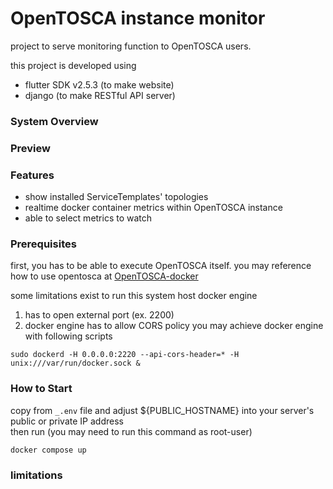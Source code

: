 # OpenTOSCA instance monitor
project to serve monitoring function to OpenTOSCA users.  

this project is developed using
- flutter SDK v2.5.3 (to make website)
- django (to make RESTful API server)

### System Overview


### Preview

### Features
- show installed ServiceTemplates' topologies
- realtime docker container metrics within OpenTOSCA instance
- able to select metrics to watch

### Prerequisites
first, you has to be able to execute OpenTOSCA itself.
you may reference how to use opentosca at [OpenTOSCA-docker](https://github.com/OpenTOSCA/opentosca-docker)

some limitations exist to run this system
host docker engine
1. has to open external port (ex. 2200)  
2. docker engine has to allow CORS policy
you may achieve docker engine with following scripts  
``` shell
sudo dockerd -H 0.0.0.0:2220 --api-cors-header=* -H unix:///var/run/docker.sock &
```

### How to Start

copy from `_.env` file and adjust ${PUBLIC_HOSTNAME} into your server's public or private IP address  
then run (you may need to run this command as root-user)
```
docker compose up
```

### limitations
